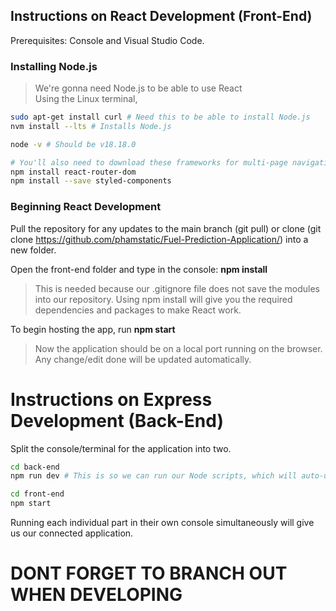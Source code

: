 ## Instructions on React Development (Front-End)
Prerequisites: Console and Visual Studio Code.

### Installing Node.js
> We're gonna need Node.js to be able to use React <br>
Using the Linux terminal, 
```bash
sudo apt-get install curl # Need this to be able to install Node.js
nvm install --lts # Installs Node.js

node -v # Should be v18.18.0

# You'll also need to download these frameworks for multi-page navigation.
npm install react-router-dom 
npm install --save styled-components
```
### Beginning React Development
Pull the repository for any updates to the main branch (git pull) or clone (git clone https://github.com/phamstatic/Fuel-Prediction-Application/) into a new folder.

Open the front-end folder and type in the console: **npm install** <br>
> This is needed because our .gitignore file does not save the modules into our repository. Using npm install will give you the required dependencies and packages to make React work.

To begin hosting the app, run **npm start**
> Now the application should be on a local port running on the browser. Any change/edit done will be updated automatically.

# Instructions on Express Development (Back-End)
Split the console/terminal for the application into two.
```bash
cd back-end
npm run dev # This is so we can run our Node scripts, which will auto-update the back-end whenever it is changed.
```
```bash
cd front-end
npm start
```
Running each individual part in their own console simultaneously will give us our connected application.

# DONT FORGET TO BRANCH OUT WHEN DEVELOPING